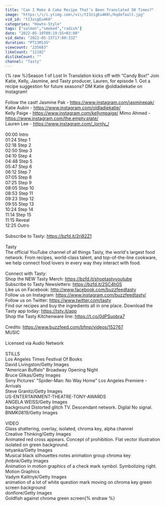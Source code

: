 ```yaml
---
title: "Can I Make A Cake Recipe That’s Been Translated 50 Times?"
image: "https:\/\/i.ytimg.com\/vi\/tI3zigEu4K0\/hqdefault.jpg"
vid_id: "tI3zigEu4K0"
categories: "Howto-Style"
tags: ["salmon","smoked","radish"]
date: "2022-05-19T09:19:55+03:00"
vid_date: "2022-05-15T17:00:33Z"
duration: "PT13M13S"
viewcount: "235683"
likeCount: "12182"
dislikeCount: ""
channel: "Tasty"
---
```

{% raw %}Season 1 of Lost In Translation kicks off with “Candy Box!” Join Katie, Kelly, Jasmine, and Tasty producer, Lauren, for episode 1. Got a recipe suggestion for future seasons? DM Katie @oldladiekatie on Instagram! <br /><br />Follow the cast! Jasmine Pak - <a rel="nofollow" target="blank" href="https://www.instagram.com/jasminepak/">https://www.instagram.com/jasminepak/</a> <br />Katie Aubin - <a rel="nofollow" target="blank" href="https://www.instagram.com/oldladiekatie/">https://www.instagram.com/oldladiekatie/</a> <br />Kelly Paige - <a rel="nofollow" target="blank" href="https://www.instagram.com/kellympaige/">https://www.instagram.com/kellympaige/</a> Mimo Ahmed - <a rel="nofollow" target="blank" href="https://www.instagram.com/the.empty.plate/">https://www.instagram.com/the.empty.plate/</a><br /> Lauren Lee - <a rel="nofollow" target="blank" href="https://www.instagram.com/_lornly_/">https://www.instagram.com/_lornly_/</a><br /><br />00:00 Intro<br />01:24 Step 1<br />02:18 Step 2<br />02:50 Step 3<br />04:10 Step 4<br />04:48 Step 5<br />05:47 Step 6<br />06:12 Step 7<br />07:05 Step 8<br />07:25 Step 9<br />08:05 Step 10<br />08:53 Step 11<br />09:23 Step 12<br />09:55 Step 13<br />10:24 Step 14<br />11:14 Step 15<br />11:15 Reveal<br />12:25 Outro<br /><br />Subscribe to Tasty: <a rel="nofollow" target="blank" href="https://bzfd.it/2ri82Z1">https://bzfd.it/2ri82Z1</a><br /><br />Tasty<br />The official YouTube channel of all things Tasty, the world's largest food network. From recipes, world-class talent, and top-of-the-line cookware, we help connect food lovers in every way they interact with food.<br /><br />Connect with Tasty:<br />Shop the NEW Tasty Merch: <a rel="nofollow" target="blank" href="https://bzfd.it/shoptastyyoutube">https://bzfd.it/shoptastyyoutube</a><br />Subscribe to Tasty Newsletters: <a rel="nofollow" target="blank" href="https://bzfd.it/2SC4h0S">https://bzfd.it/2SC4h0S</a><br />Like us on Facebook: <a rel="nofollow" target="blank" href="http://www.facebook.com/buzzfeedtasty">http://www.facebook.com/buzzfeedtasty</a><br />Follow us on Instagram: <a rel="nofollow" target="blank" href="https://www.instagram.com/buzzfeedtasty/">https://www.instagram.com/buzzfeedtasty/</a><br />Follow us on Twitter: <a rel="nofollow" target="blank" href="https://www.twitter.com/tasty">https://www.twitter.com/tasty</a><br />Find our recipes and buy the ingredients all in one place. Download the Tasty app today: <a rel="nofollow" target="blank" href="https://tsty.it/app">https://tsty.it/app</a><br />Shop the Tasty Kitchenware line: <a rel="nofollow" target="blank" href="https://t.co/0dPSuobra7">https://t.co/0dPSuobra7</a><br /><br />Credits: <a rel="nofollow" target="blank" href="https://www.buzzfeed.com/bfmp/videos/152767">https://www.buzzfeed.com/bfmp/videos/152767</a><br />MUSIC<br /><br />Licensed via Audio Network<br /><br />STILLS<br />Los Angeles Times Festival Of Books<br />David Livingston/Getty Images<br />&quot;American Buffalo&quot; Broadway Opening Night<br />Bruce Glikas/Getty Images<br />Sony Pictures' &quot;Spider-Man: No Way Home&quot; Los Angeles Premiere - Arrivals<br />Steve Granitz/Getty Images<br />US-ENTERTAINMENT-THEATRE-TONY-AWARDS<br />ANGELA  WEISS/Getty Images<br />background Distorted glitch TV. Descendant network. Digilal No signal.<br />BNMK0819/Getty Images<br /><br />VIDEO<br />Glass shattering, overlay, isolated, chroma key, alpha channel<br />Creative Thinking/Getty Images<br />Animated red cross appears. Concept of prohibition. Flat vector illustration isolated on green background.<br />tetyanka/Getty Images<br />Musical black silhouettes notes animation group chroma key<br />jhnbnk/Getty Images<br />Animation in motion graphics of a check mark symbol. Symbolizing right. Motion Graphics<br />Vadym Kalitnyk/Getty Images<br />animation of a lot of white question mark moving on chroma key green screen background<br />donfiore/Getty Images<br />Goldfish against chroma green screen{% endraw %}
